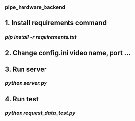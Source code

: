 ### pipe_hardware_backend
## 1. Install requirements command
### ___pip install -r requirements.txt___

## 2. Change config.ini video name, port ...

## 3. Run server
### ___python server.py___

## 4. Run test
### ___python request_data_test.py___
